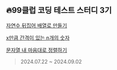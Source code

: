 ## 🔥99클럽 코딩 테스트 스터디 3기
[자연수 뒤집어 배열로 만들기](https://velog.io/@b1uesoda/99%ED%81%B4%EB%9F%BD-%EC%BD%94%ED%85%8C-%EC%8A%A4%ED%84%B0%EB%94%94-1%EC%9D%BC%EC%B0%A8-TIL-%EB%B0%B0%EC%97%B4)

[x만큼 간격이 있는 n개의 숫자](https://velog.io/@b1uesoda/99%ED%81%B4%EB%9F%BD-%EC%BD%94%ED%85%8C-%EC%8A%A4%ED%84%B0%EB%94%94-2%EC%9D%BC%EC%B0%A8-TIL)

[문자열 내 마음대로 정렬하기](https://school.programmers.co.kr/learn/courses/30/lessons/12915#)


> 2024.07.22 ~ 2024.09.02
